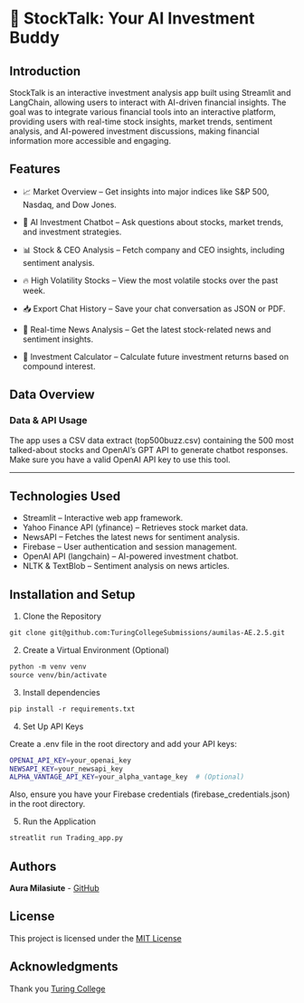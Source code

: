 # 🤖 StockTalk: Your AI Investment Buddy

## Introduction

StockTalk is an interactive investment analysis app built using Streamlit and LangChain, allowing users to interact with AI-driven financial insights. The goal was to integrate various financial tools into an interactive platform, providing users with real-time stock insights, market trends, sentiment analysis, and AI-powered investment discussions, making financial information more accessible and engaging.

## Features

- 📈 Market Overview – Get insights into major indices like S&P 500, Nasdaq, and Dow Jones.

- 💬 AI Investment Chatbot – Ask questions about stocks, market trends, and investment strategies.

- 📊 Stock & CEO Analysis – Fetch company and CEO insights, including sentiment analysis.

- 🔥 High Volatility Stocks – View the most volatile stocks over the past week.

- 📥 Export Chat History – Save your chat conversation as JSON or PDF.

- 🔎 Real-time News Analysis – Get the latest stock-related news and sentiment insights.

- 📄 Investment Calculator – Calculate future investment returns based on compound interest.


## Data Overview

### Data & API Usage

The app uses a CSV data extract (top500buzz.csv) containing the 500 most talked-about stocks and OpenAI’s GPT API to generate chatbot responses.
Make sure you have a valid OpenAI API key to use this tool.

---

## Technologies Used

- Streamlit – Interactive web app framework.
- Yahoo Finance API (yfinance) – Retrieves stock market data.
- NewsAPI – Fetches the latest news for sentiment analysis.
- Firebase – User authentication and session management.
- OpenAI API (langchain) – AI-powered investment chatbot.
- NLTK & TextBlob – Sentiment analysis on news articles.


## Installation and Setup

1. Clone the Repository

```markdown
git clone git@github.com:TuringCollegeSubmissions/aumilas-AE.2.5.git
```

2. Create a Virtual Environment (Optional)

```markdown
python -m venv venv
source venv/bin/activate
```

3. Install dependencies

```markdown
pip install -r requirements.txt
```

4. Set Up API Keys

Create a .env file in the root directory and add your API keys:

```bash
OPENAI_API_KEY=your_openai_key
NEWSAPI_KEY=your_newsapi_key
ALPHA_VANTAGE_API_KEY=your_alpha_vantage_key  # (Optional)
```

Also, ensure you have your Firebase credentials (firebase_credentials.json) in the root directory.

5. Run the Application

```markdown
streatlit run Trading_app.py
```

## Authors

**Aura Milasiute** - [GitHub](https://github.com/auramila)

## License

This project is licensed under the [MIT License](https://choosealicense.com/licenses/mit/)

## Acknowledgments

Thank you [Turing College](https://www.turingcollege.com)
